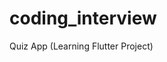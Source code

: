 # coding_interview

Quiz App (Learning Flutter Project)

[](https://i.imgur.com/VaqI3vr.png)
[](https://i.imgur.com/Rn3Pvov.png)
[](https://i.imgur.com/L2i7pTO.png)
